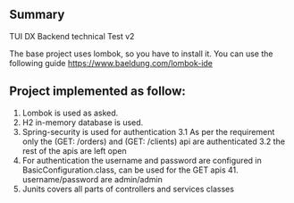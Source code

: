 ## Summary

TUI DX Backend technical Test v2

The base project uses lombok, so you have to install it. You can use the following guide https://www.baeldung.com/lombok-ide

## Project implemented as follow:

1. Lombok is used as asked.
2. H2 in-memory database is used.
3. Spring-security is used for authentication
	3.1 As per the requirement only the (GET: /orders) and (GET: /clients) api are authenticated
	3.2 the rest of the apis are left open
4. For authentication the username and password are configured in BasicConfiguration.class, can be used for the GET apis
	41. username/password are admin/admin
5. Junits covers all parts of controllers and services classes